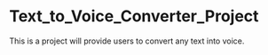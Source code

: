 # Text_to_Voice_Converter_Project
This is a project will provide users to convert any text into voice.

